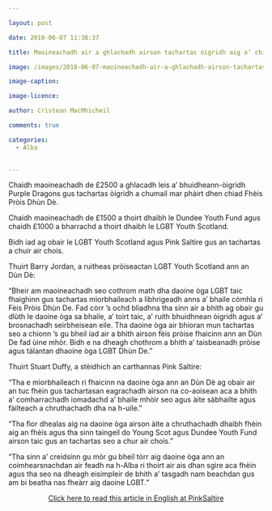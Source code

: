 ```yaml
---

layout: post

date: 2018-06-07 11:38:37

title: Maoineachadh air a ghlachadh airson tachartas òigridh aig a’ chiad Fhèis Pròis Dhùn Dè

image: /images/2018-06-07-maoineachadh-air-a-ghlachadh-airson-tachartas-oigridh-aig-a-chiad-fheis-proise-dhun-de.jpg

image-caption:

image-licence:

author: Crìstean MacMhìcheil

comments: true

categories:
  - Alba
  

---
```


Chaidh maoineachadh de £2500 a ghlacadh leis a&#8217; bhuidheann-òigridh Purple Dragons gus tachartas òigridh a chumail mar phàirt dhen chiad Fhèis Pròis Dhùn Dè.

<!--more-->

Chaidh maoineachadh de £1500 a thoirt dhaibh le Dundee Youth Fund agus chaidh £1000 a bharrachd a thoirt dhaibh le LGBT Youth Scotland.

Bidh iad ag obair le LGBT Youth Scotland agus Pink Saltire gus an tachartas a chuir air chois.

Thuirt Barry Jordan, a ruitheas pròiseactan LGBT Youth Scotland ann an Dùn Dè:

&#8220;Bheir am maoineachadh seo cothrom math dha daoine òga LGBT taic fhaighinn gus tachartas mìorbhaileach a lìbhrigeadh anns a&#8217; bhaile còmhla ri Fèis Pròis Dhùn De. Fad còrr &#8217;s ochd bliadhna tha sinn air a bhith ag obair gu dlùth le daoine òga sa bhaile, a&#8217; toirt taic, a&#8217; ruith bhuidhnean òigridh agus a&#8217; brosnachadh seirbheisean eile. Tha daoine òga air bhioran mun tachartas seo a chionn &#8217;s gu bheil iad air a bhith airson fèis pròise fhaicinn ann an Dùn De fad ùine mhòr. Bidh e na dheagh chothrom a bhith a&#8217; taisbeanadh pròise agus tàlantan dhaoine òga LGBT Dhùn De.&#8221;

Thuirt Stuart Duffy, a stèidhich an carthannas Pink Saltire:

&#8220;Tha e mìorbhaileach ri fhaicinn na daoine òga ann an Dùn Dè ag obair air an tuc fhèin gus tachartasan eagrachadh airson na co-aoisean aca a bhith a&#8217; comharrachadh iomadachd a&#8217; bhaile mhòir seo agus àite sàbhailte agus fàilteach a chruthachadh dha na h-uile.&#8221;

&#8220;Tha fìor dhealas aig na daoine òga airson àite a chruthachadh dhaibh fhèin aig an fhèis agus tha sinn taingeil do Young Scot agus Dundee Youth Fund airson taic gus an tachartas seo a chur air chois.&#8221;

&#8220;Tha sinn a&#8217; creidsinn gu mòr gu bheil tòrr aig daoine òga ann an coimhearsnachdan air feadh na h-Alba ri thoirt air ais dhan sgìre aca fhèin agus tha seo na dheagh eisimpleir de bhith a&#8217; tasgadh nam beachdan gus am bi beatha nas fheàrr aig daoine LGBT.&#8221;

<p style="text-align: center;">
  <a class="btn btn-info" role="button" href="https://pinksaltire.com/2018/06/02/young-people-to-be-at-the-heart-of-dundees-first-pride-event/">Click here to read this article in English at PinkSaltire</a>
</p>
